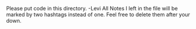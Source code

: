 Please put code in this directory. -Levi
All Notes I left in the file will be marked by two hashtags instead of one.
Feel free to delete them after your down.